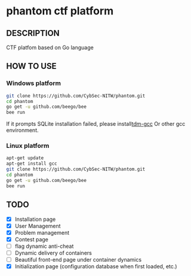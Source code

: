 # phantom ctf platform

## DESCRIPTION

CTF platfom based on Go language

## HOW TO USE

### Windows platform

```bash
git clone https://github.com/CybSec-NITW/phantom.git
cd phantom
go get -u github.com/beego/bee
bee run
```

If it prompts SQLite installation failed, please install[tdm-gcc](http://tdm-gcc.tdragon.net/download) Or other gcc environment.

### Linux platform

```bash
apt-get update
apt-get install gcc
git clone https://github.com/CybSec-NITW/phantom.git
cd phantom
go get -u github.com/beego/bee
bee run
```

## TODO

- [x] Installation page
- [x] User Management
- [x] Problem management
- [x] Contest page
- [ ] flag dynamic anti-cheat
- [ ] Dynamic delivery of containers
- [ ] Beautiful front-end page under container dynamics
- [x] Initialization page (configuration database when first loaded, etc.)
